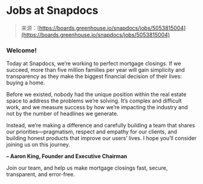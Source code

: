 <!--yml
category: 未分类
date: 2024-05-27 14:39:52
-->

# Jobs at Snapdocs

> 来源：[https://boards.greenhouse.io/snapdocs/jobs/5053815004](https://boards.greenhouse.io/snapdocs/jobs/5053815004)

### Welcome!

Today at Snapdocs, we’re working to perfect mortgage closings. If we succeed, more than five million families per year will gain simplicity and transparency as they make the biggest financial decision of their lives: buying a home.

Before we existed, nobody had the unique position within the real estate space to address the problems we’re solving. It’s complex and difficult work, and we measure success by how we’re impacting the industry and not by the number of headlines we generate.

Instead, we’re making a difference and carefully building a team that shares our priorities—pragmatism, respect and empathy for our clients, and building honest products that improve our users’ lives. I hope you’ll consider joining us on this journey.

**– Aaron King, Founder and Executive Chairman**

Join our team, and help us make mortgage closings fast, secure, transparent, and error-free.
